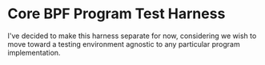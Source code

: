 # Core BPF Program Test Harness

I've decided to make this harness separate for now, considering we wish to move
toward a testing environment agnostic to any particular program implementation.